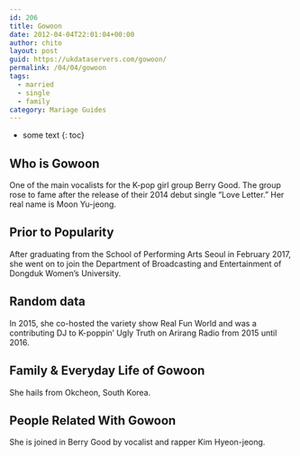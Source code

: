 ```yaml
---
id: 206
title: Gowoon
date: 2012-04-04T22:01:04+00:00
author: chito
layout: post
guid: https://ukdataservers.com/gowoon/
permalink: /04/04/gowoon  
tags:
  - married
  - single
  - family
category: Mariage Guides
---
```


* some text
{: toc}


## Who is  Gowoon
                  
                  
                  
One of the main vocalists for the K-pop girl group Berry Good. The group rose to fame after the release of their 2014 debut single &#8220;Love Letter.&#8221; Her real name is Moon Yu-jeong. 
                  
                
                
                
## Prior to Popularity 
                  
                  
                  
After graduating from the School of Performing Arts Seoul in February 2017, she went on to join the Department of Broadcasting and Entertainment of Dongduk Women&#8217;s University. 
                  
                
                
                
## Random data 
                  
                  
                  
In 2015, she co-hosted the variety show Real Fun World and was a contributing DJ to K-poppin&#8217; Ugly Truth on Arirang Radio from 2015 until 2016. 
                  
                
                
                
## Family & Everyday Life of Gowoon
                  
                  
                  
She hails from Okcheon, South Korea. 
                  
                
                
                
## People Related With  Gowoon
                  
                  
                  
She is joined in Berry Good by vocalist and rapper Kim Hyeon-jeong. 
                  
                
              
            
          
          
          
    
    
  
